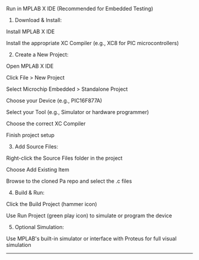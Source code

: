 Run in MPLAB X IDE (Recommended for Embedded Testing)

1. Download & Install:

Install MPLAB X IDE

Install the appropriate XC Compiler (e.g., XC8 for PIC microcontrollers)



2. Create a New Project:

Open MPLAB X IDE

Click File > New Project

Select Microchip Embedded > Standalone Project

Choose your Device (e.g., PIC16F877A)

Select your Tool (e.g., Simulator or hardware programmer)

Choose the correct XC Compiler

Finish project setup



3. Add Source Files:

Right-click the Source Files folder in the project

Choose Add Existing Item

Browse to the cloned Pa repo and select the .c files



4. Build & Run:

Click the Build Project (hammer icon)

Use Run Project (green play icon) to simulate or program the device



5. Optional Simulation:

Use MPLAB's built-in simulator or interface with Proteus for full visual simulation





---
